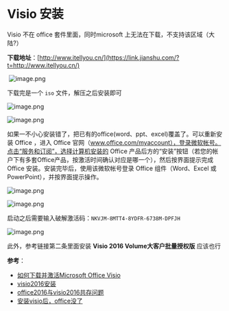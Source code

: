 # Visio 安装

Visio 不在 office 套件里面，同时microsoft 上无法在下载，不支持该区域（大陆?）

**下载地址**：[http://www.itellyou.cn/](https://link.jianshu.com/?t=http://www.itellyou.cn/)

​	![image.png](https://ww1.sinaimg.cn/large/006alGmrgy1ga5hlxwwwdj30yv0mijud.jpg)

下载完是一个 `iso` 文件，解压之后安装即可

![image.png](https://ww1.sinaimg.cn/large/006alGmrgy1ga5im32uiaj314j0bw75u.jpg)

![image.png](https://ww1.sinaimg.cn/large/006alGmrgy1ga5inlwvmhj315y0d4ta6.jpg)

如果一不小心安装错了，把已有的office(word、ppt、excel)覆盖了。可以重新安装 Office ，进入 Office 官网（www.office.com/myaccount），登录微软帐号。点击“服务和订阅”，选择计算机安装的 Office 产品后方的“安装”按钮（若您的帐户下有多套Office产品，按激活时间确认对应是哪一个），然后按界面提示完成 Office 安装。安装完毕后，使用该微软帐号登录 Office 组件（Word、Excel 或 PowerPoint），并按界面提示操作。

![image.png](https://ww1.sinaimg.cn/large/006alGmrgy1ga5iyu1aqcj31c30i7wfz.jpg)

![image.png](https://ww1.sinaimg.cn/large/006alGmrgy1ga5j055thhj31bx0vr0y5.jpg)

启动之后需要输入破解激活码：`NKVJM-8MTT4-8YDFR-6738M-DPFJH`

![image.png](https://ww1.sinaimg.cn/large/006alGmrgy1ga5how7phsj30l10eo0vb.jpg)

此外，参考链接第二条里面安装 **Visio 2016 Volume大客户批量授权版** 应该也行

**参考**：

- [如何下载并激活Microsoft Office Visio](https://www.jianshu.com/p/8a254f624aa2)
- [visio2016安装](https://blog.csdn.net/weixin_39383071/article/details/84291312)
- [office2016与visio2016共存问题](https://blog.csdn.net/Cheung6/article/details/78921092)
- [安装visio后，office没了](https://cn.club.vmall.com/thread-20715547-1-1.html)